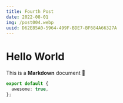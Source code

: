 ```yaml
---
title: Fourth Post
date: 2022-08-01
img: /post004.webp
uuid: D62E85A0-5964-499F-BDE7-BF684A66327A
---
```


# Hello World

This is a **Markdown** document :rocket:

```ts
export default {
  awesome: true,
};
```
